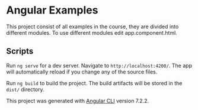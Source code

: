 # Angular Examples

This project consist of all examples in the course, they are divided into different modules. To use different modules edit app.component.html.

## Scripts


Run `ng serve` for a dev server. Navigate to `http://localhost:4200/`. The app will automatically reload if you change any of the source files.

Run `ng build` to build the project. The build artifacts will be stored in the `dist/` directory.

This project was generated with [Angular CLI](https://github.com/angular/angular-cli) version 7.2.2.

